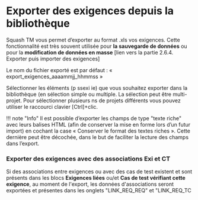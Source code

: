 # Exporter des exigences depuis la bibliothèque


Squash TM vous permet d’exporter au format .xls vos exigences. Cette fonctionnalité est très souvent utilisée pour **la sauvegarde de données** ou pour la **modification de données en masse** [lien vers la partie 2.6.4. Exporter puis importer des exigences]

Le nom du fichier exporté est par défaut : « export_exigences_aaaammjj_hhmmss »

Sélectionner les éléments (p ssexi ie) que vous souhaitez exporter dans la bibliothèque (en sélection simple ou multiple. La sélection peut être multi-projet. 
Pour sélectionner plusieurs ns de projets différents vous pouvez utiliser le raccourci clavier [Ctrl]+clic.


!!! note "Info"
	Il est possible d’exporter les champs de type "texte riche" avec leurs balises HTML (afin de conserver la mise en forme lors d’un futur import)  en cochant la case « Conserver le format des textes riches ». Cette dernière peut être décochée, dans le but de faciliter la lecture des champs dans  l’export.


### Exporter des exigences avec des associations Exi et CT

Si des associations entre exigences ou avec des cas de test existent et sont présents dans les blocs **Exigences liées** ou/et **Cas de test vérifiant cette exigence**, au moment de l'export, les données d'associations seront exportées et présentes dans les onglets "LINK_REQ_REQ" et "LINK_REQ_TC
<!--stackedit_data:
eyJoaXN0b3J5IjpbLTgwOTg0ODIyMSw0NDU0NzQ3NDcsLTE4ND
g2ODM3MTYsLTIxNDE4NDcxOTIsLTE3MTQ0NjI3NDIsMTA4NTIw
OTI0OCwtMTk4NjEwMDMzOCwtMTg4OTcyMDEwNywxOTI5MzM3MD
U3LDE3MDc4Mzc3NzEsLTEzNTQ4MjkxOTBdfQ==
-->